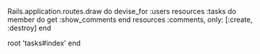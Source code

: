 Rails.application.routes.draw do
  devise_for :users
  resources :tasks do
    member do
      get :show_comments
    end
    resources :comments, only: [:create, :destroy]
  end

  root 'tasks#index'
end
